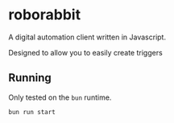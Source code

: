 # roborabbit

A digital automation client written in Javascript.

Designed to allow you to easily create triggers

## Running
Only tested on the `bun` runtime.<br>
```sh
bun run start
```